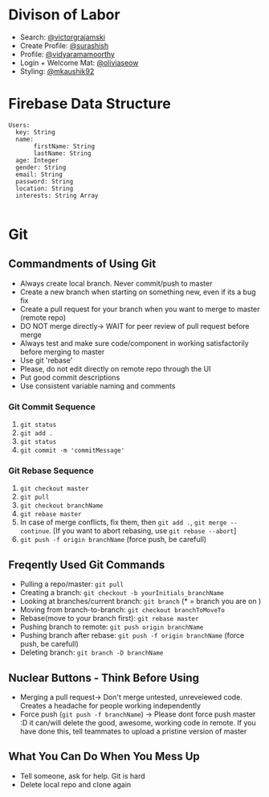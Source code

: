 # Divison of Labor
- Search:           [@victorgrajamski](https://github.com/victorgrajamski)
- Create Profile: [@surashish](https://github.com/surashish)
- Profile:        [@vidyaramamoorthy](https://github.com/vidyaramamoorthy)
- Login + Welcome Mat: [@oliviaseow](https://github.com/oliviaseow)
- Styling: [@mkaushik92](https://github.com/mkaushik92)


# Firebase Data Structure
```
Users:
  key: String
  name:
       firstName: String
       lastName: String
  age: Integer
  gender: String
  email: String
  password: String
  location: String
  interests: String Array
 
```


# Git

## Commandments of Using Git
- Always create local branch. Never commit/push to master
- Create a new branch when starting on something new, even if its a bug fix
- Create a pull request for your branch when you want to merge to master (remote repo)
- DO NOT merge directly-> WAIT for peer review of pull request before merge
- Always test and make sure code/component in working satisfactorily before merging to master
- Use git 'rebase'
- Please, do not edit directly on remote repo through the UI
- Put good commit descriptions
- Use consistent variable naming and comments

### Git Commit Sequence
1. `git status`
2. `git add .`
3. `git status`
4. `git commit -m 'commitMessage'`

### Git Rebase Sequence
1. `git checkout master`
2. `git pull`
3. `git checkout branchName`
4. `git rebase master`
5. In case of merge conflicts, fix them, then `git add .`, `git merge --continue`. [If you want to abort rebasing, use `git rebase --abort`]
6. `git push -f origin branchName` (force push, be carefull)

## Freqently Used Git Commands
- Pulling a repo/master: `git pull`
- Creating a branch: `git checkout -b yourInitials_branchName`
- Looking at branches/current branch: `git branch` (* = branch you are on )
- Moving from branch-to-branch:  `git checkout branchToMoveTo`
- Rebase(move to your branch first): `git rebase master`
- Pushing branch to remote: `git push origin branchName`
- Pushing branch after rebase: `git push -f origin branchName` (force push, be carefull)
- Deleting branch: `git branch -D branchName`

## Nuclear Buttons - Think Before Using
- Merging a pull request-> Don't merge untested, unreveiewed code. Creates a headache for people working independently
- Force push (`git push -f branchName`) -> Please dont force push master :D it can/will delete the good, awesome, working code in remote. If you have done this, tell teammates to upload a pristine version of master

## What You Can Do When You Mess Up
- Tell someone, ask for help. Git is hard
- Delete local repo and clone again
